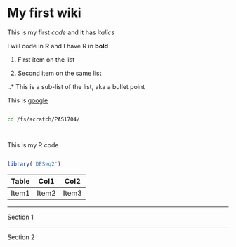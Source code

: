 # My first wiki

This is my first *code* and it has *italics*

I will code in **R** and I have R in **bold**

1. First item on the list

2. Second item on the same list

..* This is a sub-list of the list, aka a bullet point

This is [google](https://www.google.com)

```bash

cd /fs/scratch/PAS1704/




```

This is my R code

```r

library('DESeq2')

```

|Table|Col1|Col2|
|-----|----|----|
|Item1|Item2|Item3|

---
Section 1

---
Section 2
